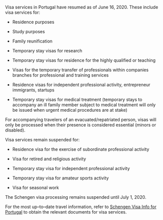 Visa services in Portugal have resumed as of June 16, 2020. These include visa services for:

- Residence purposes

- Study purposes

- Family reunification

- Temporary stay visas for research

- Temporary stay visas for residence for the highly qualified or teaching

- Visas for the temporary transfer of professionals within companies branches for professional and training services

- Residence visas for independent professional activity, entrepreneur immigrants, startups

- Temporary stay visas for medical treatment (temporary stays to accompany an ill family member subject to medical treatment will only be issued when urgent medical procedures are at stake)

For accompanying travelers of an evacuated/repatriated person, visas will only be processed when their presence is considered essential (minors or disabled).

Visa services remain suspended for:

- Residence visa for the exercise of subordinate professional activity

- Visa for retired and religious activity

- Temporary stay visa for independent professional activity

- Temporary stay visa for amateur sports activity

- Visa for seasonal work

The Schengen visa processing remains suspended until July 1, 2020.

For the most up–to–date travel information, refer to [Schengen Visa Info for Portugal](https://www.schengenvisainfo.com/portugal-visa/) to obtain the relevant documents for visa services.
